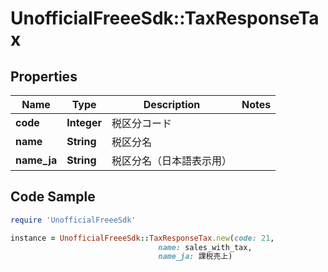 # UnofficialFreeeSdk::TaxResponseTax

## Properties

Name | Type | Description | Notes
------------ | ------------- | ------------- | -------------
**code** | **Integer** | 税区分コード | 
**name** | **String** | 税区分名 | 
**name_ja** | **String** | 税区分名（日本語表示用） | 

## Code Sample

```ruby
require 'UnofficialFreeeSdk'

instance = UnofficialFreeeSdk::TaxResponseTax.new(code: 21,
                                 name: sales_with_tax,
                                 name_ja: 課税売上)
```


